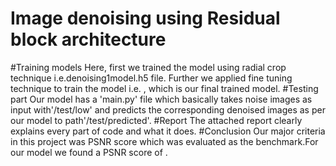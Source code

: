 # Image denoising using Residual block architecture

#Training models
Here, first we trained the model using radial crop technique i.e.denoising1model.h5 file. Further we applied fine tuning technique to train the model i.e. , which is our final trained model.
#Testing part
Our model has a 'main.py' file which basically takes noise images as input with'/test/low' and predicts the corresponding denoised images as per our model to path'/test/predicted'.
#Report
The attached report clearly explains every part of code and what it does.
#Conclusion
Our major criteria in this project was PSNR score which was evaluated as the benchmark.For our model we found a PSNR score of .
